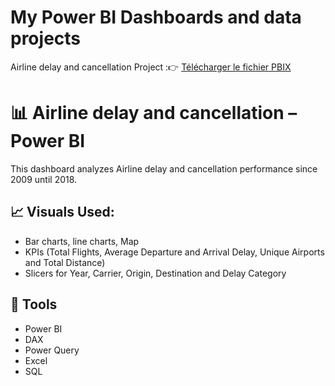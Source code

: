 # My Power BI Dashboards and data projects
Airline delay and cancellation Project :👉 [Télécharger le fichier PBIX]([https://drive.google.com/yourfilelink](https://onedrive.live.com/?cid=e134a0258ec558c5&id=E134A0258EC558C5%21s6f390bc727aa482f9f66a5acde922413&resid=E134A0258EC558C5%21s6f390bc727aa482f9f66a5acde922413&e=RVEJfa&migratedtospo=true&redeem=aHR0cHM6Ly8xZHJ2Lm1zL3UvYy9lMTM0YTAyNThlYzU1OGM1L0VjY0xPVy1xSnk5SW4yYWxyTjZTSkJNQklmcTZWT0dpT3RjbDQ3bE1WZGhuRVE%5FZT1SVkVKZmE&v=validatepermissio))

# 📊 Airline delay and cancellation – Power BI
This dashboard analyzes Airline delay and cancellation performance since 2009 until 2018.

## **📈 Visuals Used:**

- Bar charts, line charts, Map
- KPIs (Total Flights, Average Departure and Arrival Delay, Unique Airports and Total Distance)
- Slicers for Year, Carrier, Origin, Destination and Delay Category

## 🔧 Tools
- Power BI
- DAX
- Power Query
- Excel
- SQL

